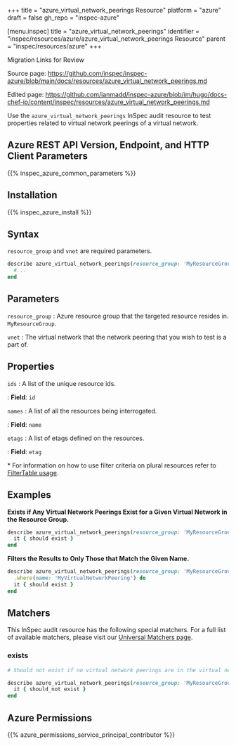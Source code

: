 +++
title = "azure_virtual_network_peerings Resource"
platform = "azure"
draft = false
gh_repo = "inspec-azure"

[menu.inspec]
title = "azure_virtual_network_peerings"
identifier = "inspec/resources/azure/azure_virtual_network_peerings Resource"
parent = "inspec/resources/azure"
+++

<div class="admonition-note">
<p class="admonition-note-title">Migration Links for Review</p>
<div class="admonition-note-text">
<p>Source page: <a href="https://github.com/inspec/inspec-azure/blob/main/docs/resources/azure_virtual_network_peerings.md">https://github.com/inspec/inspec-azure/blob/main/docs/resources/azure_virtual_network_peerings.md</a></p>
<p>Edited page: <a href="https://github.com/ianmadd/inspec-azure/blob/im/hugo/docs-chef-io/content/inspec/resources/azure_virtual_network_peerings.md">https://github.com/ianmadd/inspec-azure/blob/im/hugo/docs-chef-io/content/inspec/resources/azure_virtual_network_peerings.md</a></p>
</div>
</div>


Use the `azure_virtual_network_peerings` InSpec audit resource to test properties related to virtual network peerings of a virtual network.

## Azure REST API Version, Endpoint, and HTTP Client Parameters

{{% inspec_azure_common_parameters %}}

## Installation

{{% inspec_azure_install %}}

## Syntax

`resource_group` and `vnet` are required parameters.
```ruby
describe azure_virtual_network_peerings(resource_group: 'MyResourceGroup', vnet: 'virtual-network-name') do
  #...
end
```

## Parameters

`resource_group`
: Azure resource group that the targeted resource resides in. `MyResourceGroup`.

`vnet`
: The virtual network that the network peering that you wish to test is a part of.

## Properties

`ids`
: A list of the unique resource ids.

: **Field**: `id`

`names`
: A list of all the resources being interrogated.

: **Field**: `name`

`etags`
: A list of etags defined on the resources.

: **Field**: `etag`

<superscript>*</superscript> For information on how to use filter criteria on plural resources refer to [FilterTable usage](https://github.com/inspec/inspec/blob/master/dev-docs/filtertable-usage.md).

## Examples

**Exists if Any Virtual Network Peerings Exist for a Given Virtual Network in the Resource Group.**

```ruby
describe azure_virtual_network_peerings(resource_group: 'MyResourceGroup', vnet: 'virtual-network-name') do
  it { should exist }
end
```
**Filters the Results to Only Those that Match the Given Name.**

```ruby
describe azure_virtual_network_peerings(resource_group: 'MyResourceGroup', vnet: 'virtual-network-name') do
  .where(name: 'MyVirtualNetworkPeering') do
  it { should exist }
end
```

## Matchers

This InSpec audit resource has the following special matchers. For a full list of available matchers, please visit our [Universal Matchers page](https://www.inspec.io/docs/reference/matchers/).

### exists

```ruby
# Should not exist if no virtual network peerings are in the virtual network

describe azure_virtual_network_peerings(resource_group: 'MyResourceGroup', vnet: 'virtual-network-name') do
  it { should_not exist }
end
```

## Azure Permissions

{{% azure_permissions_service_principal_contributor %}}

